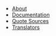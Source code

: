 * [About](/#genius-and-ordinary)
* [Documentation](docs.md)
* [Quote Sources](stories.md)
* [Translators](translators.md)
